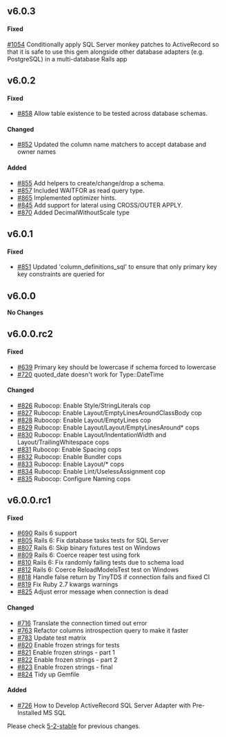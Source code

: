 ## v6.0.3

#### Fixed

[#1054](https://github.com/rails-sqlserver/activerecord-sqlserver-adapter/pull/1054) Conditionally apply SQL Server monkey patches to ActiveRecord so that it is safe to use this gem alongside other database adapters (e.g. PostgreSQL) in a multi-database Rails app

## v6.0.2

#### Fixed

- [#858](https://github.com/rails-sqlserver/activerecord-sqlserver-adapter/pull/858) Allow table existence to be tested across database schemas.

#### Changed

- [#852](https://github.com/rails-sqlserver/activerecord-sqlserver-adapter/pull/852) Updated the column name matchers to accept database and owner names

#### Added

- [#855](https://github.com/rails-sqlserver/activerecord-sqlserver-adapter/pull/855) Add helpers to create/change/drop a schema.
- [#857](https://github.com/rails-sqlserver/activerecord-sqlserver-adapter/pull/857) Included WAITFOR as read query type.
- [#865](https://github.com/rails-sqlserver/activerecord-sqlserver-adapter/pull/865) Implemented optimizer hints.
- [#845](https://github.com/rails-sqlserver/activerecord-sqlserver-adapter/pull/845) Add support for lateral using CROSS/OUTER APPLY.
- [#870](https://github.com/rails-sqlserver/activerecord-sqlserver-adapter/pull/870) Added DecimalWithoutScale type

## v6.0.1

#### Fixed

- [#851](https://github.com/rails-sqlserver/activerecord-sqlserver-adapter/pull/851) Updated 'column_definitions_sql' to ensure that only primary key key constraints are queried for

## v6.0.0

**No Changes**

## v6.0.0.rc2

#### Fixed

- [#639](https://github.com/rails-sqlserver/activerecord-sqlserver-adapter/pull/639) Primary key should be lowercase if schema forced to lowercase
- [#720](https://github.com/rails-sqlserver/activerecord-sqlserver-adapter/pull/720) quoted_date doesn't work for Type::DateTime

#### Changed

- [#826](https://github.com/rails-sqlserver/activerecord-sqlserver-adapter/pull/826) Rubocop: Enable Style/StringLiterals cop
- [#827](https://github.com/rails-sqlserver/activerecord-sqlserver-adapter/pull/827) Rubocop: Enable Layout/EmptyLinesAroundClassBody cop
- [#828](https://github.com/rails-sqlserver/activerecord-sqlserver-adapter/pull/828) Rubocop: Enable Layout/EmptyLines cop
- [#829](https://github.com/rails-sqlserver/activerecord-sqlserver-adapter/pull/829) Rubocop: Enable Layout/Layout/EmptyLinesAround* cops
- [#830](https://github.com/rails-sqlserver/activerecord-sqlserver-adapter/pull/830) Rubocop: Enable Layout/IndentationWidth and Layout/TrailingWhitespace cops
- [#831](https://github.com/rails-sqlserver/activerecord-sqlserver-adapter/pull/831) Rubocop: Enable Spacing cops
- [#832](https://github.com/rails-sqlserver/activerecord-sqlserver-adapter/pull/832) Rubocop: Enable Bundler cops
- [#833](https://github.com/rails-sqlserver/activerecord-sqlserver-adapter/pull/833) Rubocop: Enable Layout/* cops
- [#834](https://github.com/rails-sqlserver/activerecord-sqlserver-adapter/pull/834) Rubocop: Enable Lint/UselessAssignment cop
- [#835](https://github.com/rails-sqlserver/activerecord-sqlserver-adapter/pull/835) Rubocop: Configure Naming cops

## v6.0.0.rc1

#### Fixed

- [#690](https://github.com/rails-sqlserver/activerecord-sqlserver-adapter/pull/690) Rails 6 support
- [#805](https://github.com/rails-sqlserver/activerecord-sqlserver-adapter/pull/805) Rails 6: Fix database tasks tests for SQL Server
- [#807](https://github.com/rails-sqlserver/activerecord-sqlserver-adapter/pull/807) Rails 6: Skip binary fixtures test on Windows
- [#809](https://github.com/rails-sqlserver/activerecord-sqlserver-adapter/pull/809) Rails 6: Coerce reaper test using fork
- [#810](https://github.com/rails-sqlserver/activerecord-sqlserver-adapter/pull/810) Rails 6: Fix randomly failing tests due to schema load
- [#812](https://github.com/rails-sqlserver/activerecord-sqlserver-adapter/pull/812) Rails 6: Coerce ReloadModelsTest test on Windows
- [#818](https://github.com/rails-sqlserver/activerecord-sqlserver-adapter/pull/818) Handle false return by TinyTDS if connection fails and fixed CI
- [#819](https://github.com/rails-sqlserver/activerecord-sqlserver-adapter/pull/819) Fix Ruby 2.7 kwargs warnings
- [#825](https://github.com/rails-sqlserver/activerecord-sqlserver-adapter/pull/825) Adjust error message when connection is dead

#### Changed

- [#716](https://github.com/rails-sqlserver/activerecord-sqlserver-adapter/pull/716) Translate the connection timed out error
- [#763](https://github.com/rails-sqlserver/activerecord-sqlserver-adapter/pull/763) Refactor columns introspection query to make it faster
- [#783](https://github.com/rails-sqlserver/activerecord-sqlserver-adapter/pull/783) Update test matrix
- [#820](https://github.com/rails-sqlserver/activerecord-sqlserver-adapter/pull/820) Enable frozen strings for tests
- [#821](https://github.com/rails-sqlserver/activerecord-sqlserver-adapter/pull/821) Enable frozen strings - part 1
- [#822](https://github.com/rails-sqlserver/activerecord-sqlserver-adapter/pull/822) Enable frozen strings - part 2
- [#823](https://github.com/rails-sqlserver/activerecord-sqlserver-adapter/pull/823) Enable frozen strings - final
- [#824](https://github.com/rails-sqlserver/activerecord-sqlserver-adapter/pull/824) Tidy up Gemfile

#### Added

- [#726](https://github.com/rails-sqlserver/activerecord-sqlserver-adapter/pull/726) How to Develop ActiveRecord SQL Server Adapter with Pre-Installed MS SQL

Please check [5-2-stable](https://github.com/rails-sqlserver/activerecord-sqlserver-adapter/blob/5-2-stable/CHANGELOG.md) for previous changes.
